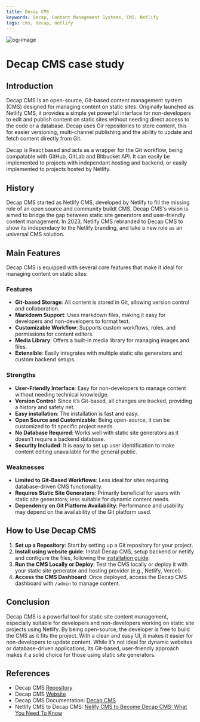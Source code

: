 ```yaml
---
title: Decap CMS
keywords: Decap, Content Management Systems, CMS, Netlify
tags: cms, decap, netlify
---
```


![og-image](https://github.com/user-attachments/assets/535751a5-4b32-47f8-a32f-110d3fdc4cfa)

# Decap CMS case study

## Introduction

Decap CMS is an open-source, Git-based content management system (CMS) designed for managing content on static sites. Originally launched as Netlify CMS, it provides a simple yet powerful interface for non-developers to edit and publish content on static sites without needing direct access to the code or a database. Decap uses Gir repositories to store content, this for easier versioning, multi-channel publishing and the ability to update and fetch content directly from Git.

Decap is React based and acts as a wrapper for the Git workflow, being compatable with GitHub, GitLab and Bitbucket API. It can easily be implemented to projects with independant hosting and backend, or easily implemented to projects hosted by Netlify.

## History

Decap CMS started as Netlify CMS, developed by Netlify to fill the missing role of an open source and community buildt CMS. Decap CMS's vision is aimed to bridge the gap between static site generators and user-friendly content management. In 2023, Netlify CMS rebranded to Decap CMS to show its independacy to the Netlify branding, and take a new role as an universal CMS solution.

## Main Features

Decap CMS is equipped with several core features that make it ideal for managing content on static sites:

### Features

- **Git-based Storage**: All content is stored in Git, allowing version control and collaboration.
- **Markdown Support**: Uses markdown files, making it easy for developers and non-developers to format text.
- **Customizable Workflow**: Supports custom workflows, roles, and permissions for content editors.
- **Media Library**: Offers a built-in media library for managing images and files.
- **Extensible**: Easily integrates with multiple static site generators and custom backend setups.

### Strengths

- **User-Friendly Interface**: Easy for non-developers to manage content without needing technical knowledge.
- **Version Control**: Since it’s Git-based, all changes are tracked, providing a history and safety net.
- **Easy installation**: The installation is fast and easy.
- **Open Source and Customizable**: Being open-source, it can be customized to fit specific project needs.
- **No Database Required**: Works well with static site generators as it doesn’t require a backend database.
- **Security Included**: It is easy to set up user identification to make content editing unavailable for the general public.

### Weaknesses

- **Limited to Git-Based Workflows**: Less ideal for sites requiring database-driven CMS functionality.
- **Requires Static Site Generators**: Primarily beneficial for users with static site generators; less suitable for dynamic content needs.
- **Dependency on Git Platform Availability**: Performance and usability may depend on the availability of the Git platform used.

## How to Use Decap CMS

1. **Set up a Repository**: Start by setting up a Git repository for your project.
2. **Install using website guide**: Install Decap CMS, setup backend or netlify and configure the files, following the [installation guide](https://decapcms.org/docs/install-decap-cms/).
3. **Run the CMS Locally or Deploy**: Test the CMS locally or deploy it with your static site generator and hosting provider (e.g., Netlify, Vercel).
4. **Access the CMS Dashboard**: Once deployed, access the Decap CMS dashboard with `/admin` to manage content.

## Conclusion

Decap CMS is a powerful tool for static site content management, especially suitable for developers and non-developers working on static site projects using Netlify. By being open-source, the developer is free to build the CMS as it fits the project. With a clean and easy UI, it makes it easier for non-developers to update content. While it’s not ideal for dynamic websites or database-driven applications, its Git-based, user-friendly approach makes it a solid choice for those using static site generators.

## References

- Decap CMS [Repository](https://github.com/decaporg/decap-cms)
- Decap CMS [Website](https://decapcms.org/)
- Decap CMS Documentation: [Decap CMS](https://decapcms.org/docs/intro/)
- Netlify CMS to Decap CMS: [Nelify CMS to Become Decap CMS: What You Need To Know](https://www.netlify.com/blog/netlify-cms-to-become-decap-cms/)

